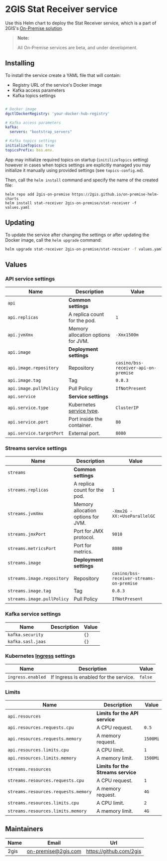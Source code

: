 # 2GIS Stat Receiver service

Use this Helm chart to deploy the Stat Receiver service, which is a part of 2GIS's [On-Premise solution](https://docs.2gis.com/en/on-premise/overview).

> **Note:**
>
> All On-Premise services are beta, and under development.

## Installing

To install the service create a YAML file that will contain:

- Registry URL of the service's Docker image
- Kafka access parameters
- Kafka topics settings

```yaml

# Docker image
dgctlDockerRegistry: 'your-docker-hub-registry'

# Kafka access parameters
kafka:
  servers: "bootstrap_servers"

# Kafka topics settings
initializeTopics: true
topicsPrefix: bss.env.
```

App may initialize required topics on startup (`initilizeTopics` setting) however in cases when topics settings are explicitly managed you may initialize it manually using provided settings (see `topics-config.md`).

Then, call the `helm install` command and specify the name of the created file:

```shell
helm repo add 2gis-on-premise https://2gis.github.io/on-premise-helm-charts
helm install stat-receiver 2gis-on-premise/stat-receiver -f values.yaml
```

## Updating

To update the service after changing the settings or after updating the Docker image, call the `helm upgrade` command:

```bash
helm upgrade stat-receiver 2gis-on-premise/stat-receiver -f values.yaml
```


## Values

### API service settings

| Name                     | Description                                                                                                                    | Value                                |
| ------------------------ | ------------------------------------------------------------------------------------------------------------------------------ | ------------------------------------ |
| `api`                    | **Common settings**                                                                                                            |                                      |
| `api.replicas`           | A replica count for the pod.                                                                                                   | `1`                                  |
| `api.jvmXmx`             | Memory allocation options for JVM.                                                                                             | `-Xmx1500m`                          |
| `api.image`              | **Deployment settings**                                                                                                        |                                      |
| `api.image.repository`   | Repository                                                                                                                     | `casino/bss-receiver-api-on-premise` |
| `api.image.tag`          | Tag                                                                                                                            | `0.8.3`                              |
| `api.image.pullPolicy`   | Pull Policy                                                                                                                    | `IfNotPresent`                       |
| `api.service`            | **Service settings**                                                                                                           |                                      |
| `api.service.type`       | Kubernetes [service type](https://kubernetes.io/docs/concepts/services-networking/service/#publishing-services-service-types). | `ClusterIP`                          |
| `api.service.port`       | Port inside the container.                                                                                                     | `80`                                 |
| `api.service.targetPort` | External port.                                                                                                                 | `8080`                               |


### Streams service settings

| Name                       | Description                        | Value                                    |
| -------------------------- | ---------------------------------- | ---------------------------------------- |
| `streams`                  | **Common settings**                |                                          |
| `streams.replicas`         | A replica count for the pod.       | `1`                                      |
| `streams.jvmXmx`           | Memory allocation options for JVM. | `-Xmx2G -XX:+UseParallelGC`              |
| `streams.jmxPort`          | Port for JMX protocol.             | `9010`                                   |
| `streams.metricsPort`      | Port for metrics.                  | `8080`                                   |
| `streams.image`            | **Deployment settings**            |                                          |
| `streams.image.repository` | Repository                         | `casino/bss-receiver-streams-on-premise` |
| `streams.image.tag`        | Tag                                | `0.8.3`                                  |
| `streams.image.pullPolicy` | Pull Policy                        | `IfNotPresent`                           |


### Kafka service settings

| Name              | Description | Value |
| ----------------- | ----------- | ----- |
| `kafka.security`  |             | `{}`  |
| `kafka.sasl.jaas` |             | `{}`  |


### Kubernetes [Ingress](https://kubernetes.io/docs/concepts/services-networking/ingress/) settings

| Name              | Description                            | Value   |
| ----------------- | -------------------------------------- | ------- |
| `ingress.enabled` | If Ingress is enabled for the service. | `false` |


### Limits

| Name                                | Description                        | Value    |
| ----------------------------------- | ---------------------------------- | -------- |
| `api.resources`                     | **Limits for the API service**     |          |
| `api.resources.requests.cpu`        | A CPU request.                     | `0.5`    |
| `api.resources.requests.memory`     | A memory request.                  | `1500Mi` |
| `api.resources.limits.cpu`          | A CPU limit.                       | `1`      |
| `api.resources.limits.memory`       | A memory limit.                    | `1500Mi` |
| `streams.resources`                 | **Limits for the Streams service** |          |
| `streams.resources.requests.cpu`    | A CPU request.                     | `1`      |
| `streams.resources.requests.memory` | A memory request.                  | `4G`     |
| `streams.resources.limits.cpu`      | A CPU limit.                       | `2`      |
| `streams.resources.limits.memory`   | A memory limit.                    | `4G`     |


## Maintainers

| Name | Email | Url |
| ---- | ------ | --- |
| 2gis | <on-premise@2gis.com> | <https://github.com/2gis> |
